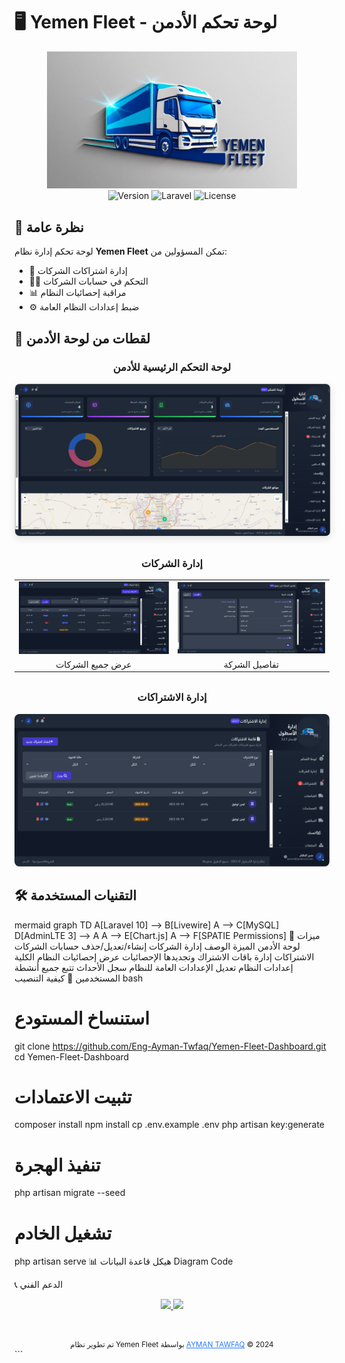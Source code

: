 # 🖥️ Yemen Fleet - لوحة تحكم الأدمن

<p align="center">
  <img src="images/logo.png" width="400" alt="Yemen Fleet Admin Logo">
  <br>
  <img src="https://img.shields.io/badge/Version-1.0.0-brightgreen" alt="Version">
  <img src="https://img.shields.io/badge/Laravel-10.x-orange" alt="Laravel">
  <img src="https://img.shields.io/badge/License-MIT-blue" alt="License">
</p>

## 🌟 نظرة عامة

لوحة تحكم إدارة نظام **Yemen Fleet** تمكن المسؤولين من:
- 🔑 إدارة اشتراكات الشركات
- 👨‍💼 التحكم في حسابات الشركات
- 📊 مراقبة إحصائيات النظام
- ⚙️ ضبط إعدادات النظام العامة

## 📸 لقطات من لوحة الأدمن

<div align="center">
  <h3>لوحة التحكم الرئيسية للأدمن</h3>
  <img src="images/admin_dashboard.png" width="800" style="border: 1px solid #ddd; border-radius: 8px; box-shadow: 0 4px 12px rgba(0,0,0,0.1);">
  
  <h3 style="margin-top: 30px;">إدارة الشركات</h3>
  <table>
    <tr>
      <td><img src="images/companies_list.png" width="350" alt="قائمة الشركات"></td>
      <td><img src="images/company_details.png" width="350" alt="تفاصيل الشركة"></td>
    </tr>
    <tr>
      <td align="center">عرض جميع الشركات</td>
      <td align="center">تفاصيل الشركة</td>
    </tr>
  </table>
  
  <h3 style="margin-top: 30px;">إدارة الاشتراكات</h3>
  <img src="images/subscriptions.png" width="700" style="border-radius: 8px;">
</div>

## 🛠️ التقنيات المستخدمة

mermaid
graph TD
  A[Laravel 10] --> B[Livewire]
  A --> C[MySQL]
  D[AdminLTE 3] --> A
  A --> E[Chart.js]
  A --> F[SPATIE Permissions]
🔧 ميزات لوحة الأدمن
الميزة	الوصف
إدارة الشركات	إنشاء/تعديل/حذف حسابات الشركات
الاشتراكات	إدارة باقات الاشتراك وتجديدها
الإحصائيات	عرض إحصائيات النظام الكلية
إعدادات النظام	تعديل الإعدادات العامة للنظام
سجل الأحداث	تتبع جميع أنشطة المستخدمين
🚀 كيفية التنصيب
bash
# استنساخ المستودع
git clone https://github.com/Eng-Ayman-Twfaq/Yemen-Fleet-Dashboard.git
cd Yemen-Fleet-Dashboard

# تثبيت الاعتمادات
composer install
npm install
cp .env.example .env
php artisan key:generate

# تنفيذ الهجرة
php artisan migrate --seed

# تشغيل الخادم
php artisan serve
📊 هيكل قاعدة البيانات
Diagram
Code









📞 الدعم الفني
<p align="center"> <a href="mailto:ayman.tawfaq.developers@gmail.com"> <img src="https://img.shields.io/badge/Email-support%40yemenfleet.com-blue?style=for-the-badge&logo=gmail"> </a> <a href="tel:+967770883615"> <img src="https://img.shields.io/badge/Phone-%2B967770883615-green?style=for-the-badge&logo=whatsapp"> </a> </p><div align="center" style="margin-top: 40px;"> <sub>تم تطوير نظام Yemen Fleet بواسطة <a href="https://github.com/Eng-Ayman-Twfaq" style="color: #2b7df8;">AYMAN TAWFAQ</a> © 2024</sub> </div> ```